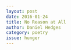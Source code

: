 ```yaml
---
layout: post 
date: 2016-01-24
title: No Reason at All
author: Daniel Hedges
category: poetry
issue: hunger
---
```


